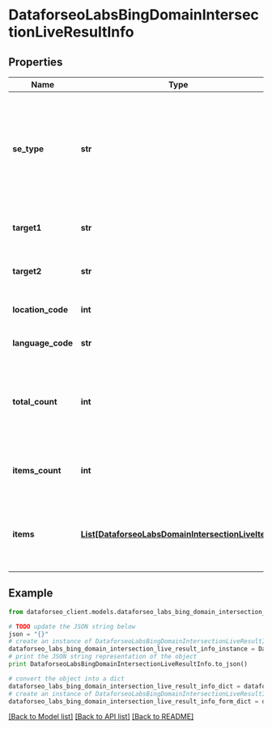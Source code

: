 # DataforseoLabsBingDomainIntersectionLiveResultInfo


## Properties

Name | Type | Description | Notes
------------ | ------------- | ------------- | -------------
**se_type** | **str** | search engine type search engine type specified in a POST request; for this endpoint, the field equals bing | [optional] 
**target1** | **str** | target specified in a POST array | [optional] 
**target2** | **str** | target specified in a POST array | [optional] 
**location_code** | **int** | location code in a POST array | [optional] 
**language_code** | **str** | language code in a POST array | [optional] 
**total_count** | **int** | total amount of results in our database relevant to your request | [optional] 
**items_count** | **int** | the number of results returned in the items array | [optional] 
**items** | [**List[DataforseoLabsDomainIntersectionLiveItem]**](DataforseoLabsDomainIntersectionLiveItem.md) | contains keywords, relevant SERP elements and related data | [optional] 

## Example

```python
from dataforseo_client.models.dataforseo_labs_bing_domain_intersection_live_result_info import DataforseoLabsBingDomainIntersectionLiveResultInfo

# TODO update the JSON string below
json = "{}"
# create an instance of DataforseoLabsBingDomainIntersectionLiveResultInfo from a JSON string
dataforseo_labs_bing_domain_intersection_live_result_info_instance = DataforseoLabsBingDomainIntersectionLiveResultInfo.from_json(json)
# print the JSON string representation of the object
print DataforseoLabsBingDomainIntersectionLiveResultInfo.to_json()

# convert the object into a dict
dataforseo_labs_bing_domain_intersection_live_result_info_dict = dataforseo_labs_bing_domain_intersection_live_result_info_instance.to_dict()
# create an instance of DataforseoLabsBingDomainIntersectionLiveResultInfo from a dict
dataforseo_labs_bing_domain_intersection_live_result_info_form_dict = dataforseo_labs_bing_domain_intersection_live_result_info.from_dict(dataforseo_labs_bing_domain_intersection_live_result_info_dict)
```
[[Back to Model list]](../README.md#documentation-for-models) [[Back to API list]](../README.md#documentation-for-api-endpoints) [[Back to README]](../README.md)


